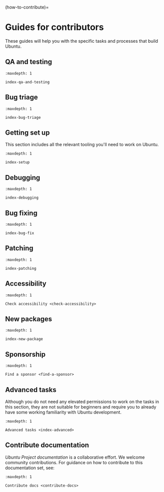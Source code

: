 (how-to-contribute)=
# Guides for contributors

These guides will help you with the specific tasks and processes that build
Ubuntu.


## QA and testing

```{toctree}
:maxdepth: 1

index-qa-and-testing
```

## Bug triage

```{toctree}
:maxdepth: 1

index-bug-triage
```


## Getting set up

This section includes all the relevant tooling you'll need to work on Ubuntu.

```{toctree}
:maxdepth: 1

index-setup
```


## Debugging

```{toctree}
:maxdepth: 1

index-debugging
```


## Bug fixing

```{toctree}
:maxdepth: 1

index-bug-fix
```


## Patching

```{toctree}
:maxdepth: 1

index-patching
```


## Accessibility

```{toctree}
:maxdepth: 1

Check accessibility <check-accessibility>
```


## New packages

```{toctree}
:maxdepth: 1

index-new-package
```


## Sponsorship

```{toctree}
:maxdepth: 1

Find a sponsor <find-a-sponsor>
```


## Advanced tasks

Although you do not need any elevated permissions to work on the tasks in this
section, they are not suitable for beginners and require you to already have
some working familiarity with Ubuntu development. 

```{toctree}
:maxdepth: 1

Advanced tasks <index-advanced>
```


## Contribute documentation

*Ubuntu Project documentation* is a collaborative effort. We welcome community contributions. For guidance on how to contribute to this documentation set, see:

```{toctree}
:maxdepth: 1

Contribute docs <contribute-docs>
```


